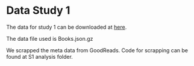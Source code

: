 # Data Study 1

The data for study 1 can be downloaded at [here](https://nijianmo.github.io/amazon/index.html).

The data file used is Books.json.gz

We scrapped the meta data from GoodReads. Code for scrapping can be found at S1 analysis folder. 


